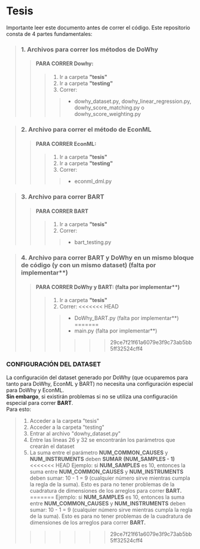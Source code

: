 # **Tesis**
Importante leer este documento antes de correr el código. Este repositorio consta de 4 partes fundamentales:

> ### 1. Archivos para correr los métodos de DoWhy
>> #### PARA CORRER **Dowhy**:
>>> 1. Ir a carpeta **"tesis"**
>>> 2. Ir a carpeta **"testing"**                      
>>> 3. Correr:
  >>>> - dowhy_dataset.py, dowhy_linear_regression.py, dowhy_score_matching.py o dowhy_score_weighting.py
  
> ### 2. Archivo para correr el método de EconML
>> #### PARA CORRER **EconML**:
>>> 1. Ir a carpeta **"tesis"**
>>> 2. Ir a carpeta **"testing"**
>>> 3. Correr:
  >>>> - econml_dml.py

> ### 3. Archivo para correr BART
>> #### PARA CORRER **BART**
>>> 1. Ir a carpeta **"tesis"**
>>> 2. Correr:
  >>>> - bart_testing.py

> ### 4. Archivo para correr BART y DoWhy en un mismo bloque de código (y con un mismo dataset) (falta por implementar**)
>>#### PARA CORRER **DoWhy y BART**: (falta por implementar**)
>>> 1. Ir a carpeta **"tesis"**                  
>>> 2. Correr:
<<<<<<< HEAD
  >>>> - DoWhy_BART.py (falta por implementar**)
=======
  >>>> - main.py (falta por implementar**)
>>>>>>> 29ce7f21f61a6079e3f9c73ab5bb5ff32524cff4


### CONFIGURACIÓN DEL DATASET
La configuración del dataset generado por DoWhy (que ocuparemos para tanto para DoWhy, EconML y BART) no necesita una configuración especial para DoWhy y EconML. <br />
**Sin embargo**, si existirán problemas si no se utiliza una configuración especial para correr **BART**. <br />
Para esto:
> 1. Acceder a la carpeta "tesis"
> 2. Acceder a la carpeta "testing"
> 3. Entrar al archivo "dowhy_dataset.py"
> 4. Entre las lineas 26 y 32 se encontrarán los parámetros que crearán el dataset
> 5. La suma entre el parámetro **NUM_COMMON_CAUSES** y **NUM_INSTRUMENTS** deben **SUMAR** **(NUM_SAMPLES - 1)**
<<<<<<< HEAD
> Ejemplo: si **NUM_SAMPLES** es 10, entonces la suma entre **NUM_COMMON_CAUSES** y **NUM_INSTRUMENTS** deben sumar: 10 - 1 = 9 (cualquier número sirve mientras cumpla la regla de la suma). Esto es para no tener problemas de la cuadratura de dimensiones de los arreglos para correr **BART.**
=======
> Ejemplo: si **NUM_SAMPLES** es 10, entonces la suma entre **NUM_COMMON_CAUSES** y **NUM_INSTRUMENTS** deben sumar: 10 - 1 = 9 (cualquier número sirve mientras cumpla la regla de la suma). Esto es para no tener problemas de la cuadratura de dimensiones de los arreglos para correr **BART.**
>>>>>>> 29ce7f21f61a6079e3f9c73ab5bb5ff32524cff4
